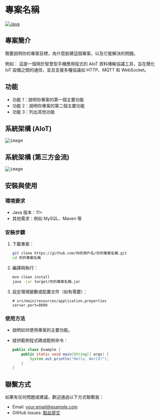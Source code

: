 # 專案名稱

[![Java](https://img.shields.io/badge/language-Java-brightgreen)](https://www.oracle.com/java/)

## 專案簡介

簡要說明你的專案目標，為什麼創建這個專案，以及它能解決的問題。

例如：
這是一個用於智慧型手機應用程式的 AIoT 資料傳輸協議工具，旨在簡化 IoT 設備之間的通信，並且支援多種協議如 HTTP、MQTT 和 WebSocket。

## 功能

- 功能 1：說明你專案的第一個主要功能
- 功能 2：說明你專案的第二個主要功能
- 功能 3：列出其他功能


## 系統架構 (AIoT)
<kbd>![image](https://hackmd.io/_uploads/SkA1Xj8pC.png)
</kbd>

## 系統架構 (第三方金流)
<kbd>![image](https://hackmd.io/_uploads/B1q34iITC.png)
</kbd>

## 安裝與使用

### 環境要求

- Java 版本：11+
- 其他需求：例如 MySQL、Maven 等

### 安裝步驟

1. 下載專案：

   ```bash
   git clone https://github.com/你的用戶名/你的專案名稱.git
   cd 你的專案名稱
   ```

2. 編譯與執行：

   ```bash
   mvn clean install
   java -jar target/你的專案名稱.jar
   ```

3. 設定環境變數或配置文件（如有需要）：

   ```properties
   # src/main/resources/application.properties
   server.port=8080
   ```

### 使用方法

- 說明如何使用專案的主要功能。
- 提供範例程式碼或範例命令：

   ```java
   public class Example {
       public static void main(String[] args) {
           System.out.println("Hello, World!");
       }
   }
   ```

## 聯繫方式

如果有任何問題或建議，歡迎通過以下方式聯繫我：

- Email: your.email@example.com
- GitHub Issues: [點此提交](https://github.com/你的用戶名/你的專案名稱/issues)
